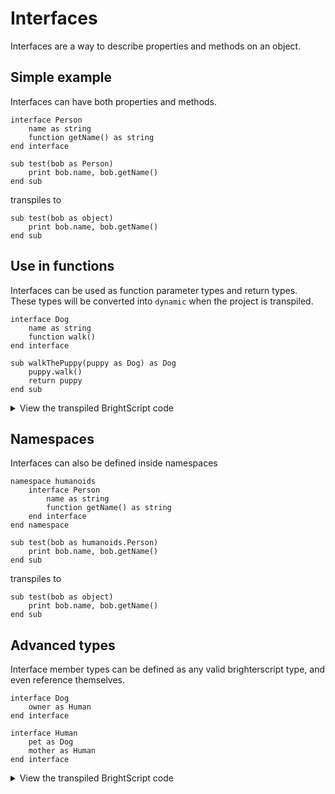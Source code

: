 # Interfaces
Interfaces are a way to describe properties and methods on an object.

## Simple example
Interfaces can have both properties and methods.

```BrighterScript
interface Person
    name as string
    function getName() as string
end interface

sub test(bob as Person)
    print bob.name, bob.getName()
end sub
```

transpiles to

```BrightScript
sub test(bob as object)
    print bob.name, bob.getName()
end sub
```

## Use in functions
Interfaces can be used as function parameter types and return types. These types will be converted into `dynamic` when the project is transpiled.
```brighterscript
interface Dog
    name as string
    function walk()
end interface

sub walkThePuppy(puppy as Dog) as Dog
    puppy.walk()
    return puppy
end sub
```

<details>
  <summary>View the transpiled BrightScript code</summary>

```BrightScript
sub walkThePuppy(puppy as object) as object
    puppy.walk()
    return puppy
end sub
```
</details>

## Namespaces
Interfaces can also be defined inside namespaces

```BrighterScript
namespace humanoids
    interface Person
        name as string
        function getName() as string
    end interface
end namespace

sub test(bob as humanoids.Person)
    print bob.name, bob.getName()
end sub
```

transpiles to

```BrightScript
sub test(bob as object)
    print bob.name, bob.getName()
end sub
```

## Advanced types
Interface member types can be defined as any valid brighterscript type, and even reference themselves.
```brighterscript
interface Dog
    owner as Human
end interface

interface Human
    pet as Dog
    mother as Human
end interface
```

<details>
  <summary>View the transpiled BrightScript code</summary>

```BrightScript

```
</details>